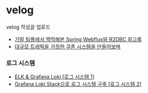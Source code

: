 # velog
velog 작성글 업로드

- [기말 팀플에서 찍먹해본 Spring Webflux와 R2DBC 회고록](https://velog.io/@choihuk/%EA%B8%B0%EB%A7%90-%ED%8C%80%ED%94%8C%EC%97%90%EC%84%9C-%EC%B0%8D%EB%A8%B9%ED%95%B4%EB%B3%B8-Spring-Webflux%EC%99%80-R2DBC)
- [대규모 트래픽을 가정한 쿠폰 시스템을 만들어보며](https://velog.io/@choihuk/%EB%8C%80%EA%B7%9C%EB%AA%A8-%ED%8A%B8%EB%9E%98%ED%94%BD%EC%9D%84-%EA%B0%80%EC%A0%95%ED%95%9C-%EC%BF%A0%ED%8F%B0-%EC%8B%9C%EC%8A%A4%ED%85%9C%EC%9D%84-%EB%A7%8C%EB%93%A4%EC%96%B4%EB%B3%B4%EB%A9%B0)

### 로그 시스템

- [ELK & Grafana Loki [로그 시스템 1]](https://velog.io/@choihuk/ELK-Grafana-Loki-%EB%A1%9C%EA%B7%B8-%EC%8B%9C%EC%8A%A4%ED%85%9C-1#promtail)
- [Grafana Loki Stack으로 로그 시스템 구축 [로그 시스템 2]](https://velog.io/@choihuk/Grafana-Loki-Stack%EC%9C%BC%EB%A1%9C-%EB%A1%9C%EA%B7%B8-%EC%8B%9C%EC%8A%A4%ED%85%9C-%EA%B5%AC%EC%B6%95-%EB%A1%9C%EA%B7%B8-%EC%8B%9C%EC%8A%A4%ED%85%9C-2)
